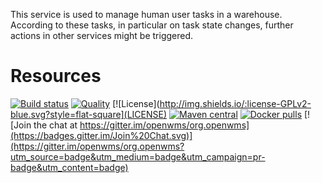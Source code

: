This service is used to manage human user tasks in a warehouse. According to these tasks, in particular on task state
changes, further actions in other services might be triggered.

# Resources

[![Build status](https://github.com/openwms/org.openwms.common.tasks/actions/workflows/master-build.yml/badge.svg)](https://github.com/openwms/org.openwms.common.tasks/actions/workflows/master-build.yml)
[![Quality](https://sonarcloud.io/api/project_badges/measure?project=org.openwms:org.openwms.common.tasks&metric=alert_status)](https://sonarcloud.io/dashboard?id=org.openwms:org.openwms.common.tasks)
[![License](http://img.shields.io/:license-GPLv2-blue.svg?style=flat-square](LICENSE)
[![Maven central](https://img.shields.io/maven-central/v/org.openwms/org.openwms.common.tasks)](https://search.maven.org/search?q=a:org.openwms.common.tasks)
[![Docker pulls](https://img.shields.io/docker/pulls/openwms/org.openwms.common.tasks)](https://hub.docker.com/r/openwms/org.openwms.common.tasks)
[![Join the chat at https://gitter.im/openwms/org.openwms](https://badges.gitter.im/Join%20Chat.svg)](https://gitter.im/openwms/org.openwms?utm_source=badge&utm_medium=badge&utm_campaign=pr-badge&utm_content=badge)
